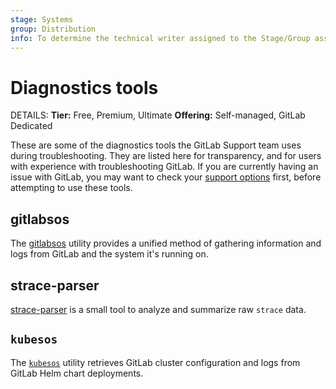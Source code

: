 ```yaml
---
stage: Systems
group: Distribution
info: To determine the technical writer assigned to the Stage/Group associated with this page, see https://handbook.gitlab.com/handbook/product/ux/technical-writing/#assignments
---
```


# Diagnostics tools

DETAILS:
**Tier:** Free, Premium, Ultimate
**Offering:** Self-managed, GitLab Dedicated

These are some of the diagnostics tools the GitLab Support team uses during troubleshooting.
They are listed here for transparency, and for users with experience
with troubleshooting GitLab. If you are currently having an issue with GitLab, you
may want to check your [support options](https://about.gitlab.com/support/) first,
before attempting to use these tools.

## gitlabsos

The [gitlabsos](https://gitlab.com/gitlab-com/support/toolbox/gitlabsos/) utility
provides a unified method of gathering information and logs from GitLab and the system it's
running on.

## strace-parser

[strace-parser](https://gitlab.com/wchandler/strace-parser) is a small tool to analyze
and summarize raw `strace` data.

## `kubesos`

The [`kubesos`](https://gitlab.com/gitlab-com/support/toolbox/kubesos/) utility retrieves GitLab cluster configuration and logs from GitLab Helm chart deployments.
